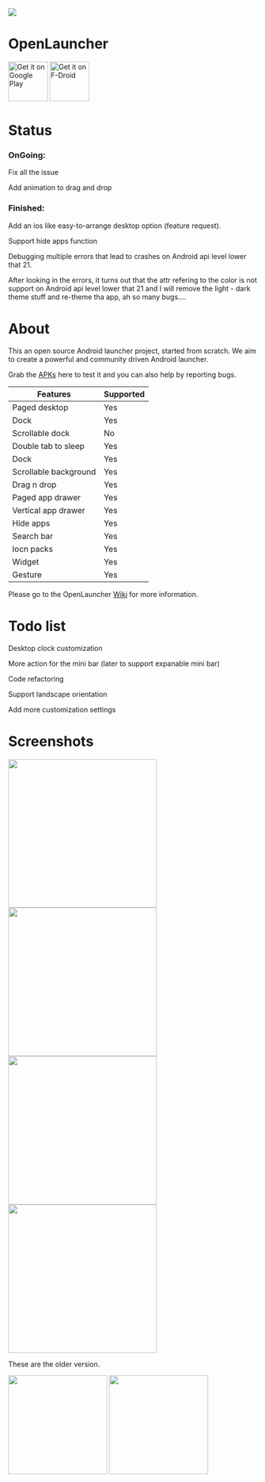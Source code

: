 <img src='https://cloud.githubusercontent.com/assets/6735650/24475361/e3ad04ca-14cf-11e7-86fa-28ec0c114cae.png'/>

# OpenLauncher

<a href="https://play.google.com/store/apps/details?id=com.benny.openlauncher" target="_blank">
<img src="https://play.google.com/intl/en_us/badges/images/generic/en-play-badge.png" alt="Get it on Google Play" height="80"/></a>
<a href="https://f-droid.org/repository/browse/?fdid=com.benny.openlauncher" target="_blank">
<img src="https://f-droid.org/badge/get-it-on.png" alt="Get it on F-Droid" height="80"/></a>

# Status
### OnGoing: 

Fix all the issue

Add animation to drag and drop

### Finished:

Add an ios like easy-to-arrange desktop option (feature request).

Support hide apps function

Debugging multiple errors that lead to crashes on Android api level lower that 21.

After looking in the errors, it turns out that the attr refering to the color is not support on Android api level lower that 21 and I will remove the light - dark theme stuff and re-theme tha app, ah so many bugs....

# About

This an open source Android launcher project, started from scratch. We aim to create a powerful and community driven Android launcher.

Grab the [APKs](https://drive.google.com/folderview?id=0Bzv4cvBCpP9SMjdlREprdU13U1k&usp=sharing) here to test it and you can also help by reporting bugs.

Features | Supported
------------ | -------------
Paged desktop | Yes
Dock | Yes
Scrollable dock | No
Double tab to sleep | Yes
Dock | Yes
Scrollable background | Yes
Drag n drop | Yes
Paged app drawer | Yes
Vertical app drawer | Yes
Hide apps | Yes
Search bar | Yes
Iocn packs | Yes
Widget | Yes
Gesture | Yes

Please go to the OpenLauncher [Wiki](https://github.com/Benny-Kok/OpenLauncher/wiki) for more information.

# Todo list

Desktop clock customization

More action for the mini bar (later to support expanable mini bar)

Code refactoring

Support landscape orientation

Add more customization settings

# Screenshots

<img src="https://github.com/Benny-Kok/OpenLauncher/blob/alpha2/DisplayPictures/p2.jpg" width="300">    <img src="https://github.com/Benny-Kok/OpenLauncher/blob/alpha2/DisplayPictures/p1.jpg" width="300">
<img src="https://github.com/Benny-Kok/OpenLauncher/blob/alpha2/DisplayPictures/p3.jpg" width="300">    <img src="https://github.com/Benny-Kok/OpenLauncher/blob/alpha2/DisplayPictures/p4.jpg" width="300">

These are the older version.

<img src="https://github.com/Benny-Kok/OpenLauncher/blob/alpha2/DisplayPictures/Screenshot_2016-08-03-20-57-15.png" width="200">    <img src="https://github.com/Benny-Kok/OpenLauncher/blob/alpha2/DisplayPictures/Screenshot_2016-08-03-20-57-26.png" width="200">
